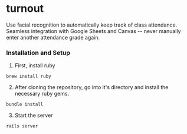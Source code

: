 # turnout
Use facial recognition to automatically keep track of class attendance. Seamless integration with Google Sheets and Canvas -- never manually enter another attendance grade again.

### Installation and Setup

1. First, install ruby

`brew install ruby`

2. After cloning the repository, go into it's directory and install the necessary ruby gems.

`bundle install`

3. Start the server

`rails server`
